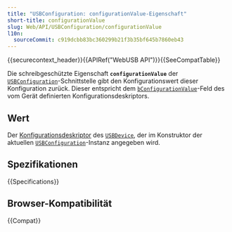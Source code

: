 ```yaml
---
title: "USBConfiguration: configurationValue-Eigenschaft"
short-title: configurationValue
slug: Web/API/USBConfiguration/configurationValue
l10n:
  sourceCommit: c919dcbb83bc360299b21f3b35bf645b7860eb43
---
```


{{securecontext_header}}{{APIRef("WebUSB API")}}{{SeeCompatTable}}

Die schreibgeschützte Eigenschaft **`configurationValue`** der [`USBConfiguration`](/de/docs/Web/API/USBConfiguration)-Schnittstelle gibt den Konfigurationswert dieser Konfiguration zurück. Dieser entspricht dem [`bConfigurationValue`](https://www.beyondlogic.org/usbnutshell/usb5.shtml#ConfigurationDescriptors)-Feld des vom Gerät definierten Konfigurationsdeskriptors.

## Wert

Der [Konfigurationsdeskriptor](https://www.beyondlogic.org/usbnutshell/usb5.shtml#ConfigurationDescriptors) des [`USBDevice`](/de/docs/Web/API/USBDevice), der im Konstruktor der aktuellen [`USBConfiguration`](/de/docs/Web/API/USBConfiguration)-Instanz angegeben wird.

## Spezifikationen

{{Specifications}}

## Browser-Kompatibilität

{{Compat}}

